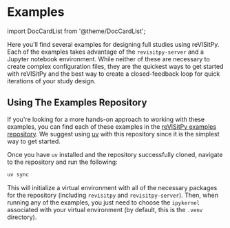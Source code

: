 # Examples

import DocCardList from '@theme/DocCardList';

Here you'll find several examples for designing full studies using reVISitPy. Each of the examples takes advantage of the `revisitpy-server` and a Jupyter notebook environment. While neither of these are necessary to create complex configuration files, they are the quickest ways to get started with reVISitPy and the best way to create a closed-feedback loop for quick iterations of your study design.



## Using The Examples Repository

If you're looking for a more hands-on approach to working with these examples, you can find each of these examples in the [reVISitPy examples repository](https://github.com/revisit-studies/revisit-py-examples). We suggest using [uv](https://docs.astral.sh/uv/getting-started/installation/) with this repository since it is the simplest way to get started.

Once you have `uv` installed and the repository successfully cloned, navigate to the repository and run the following:

```bash
uv sync
```

This will initialize a virtual environment with all of the necessary packages for the repository (including `revisitpy` and `revisitpy-server`). Then, when running any of the examples, you just need to choose the `ipykernel` associated with your virtual environment (by default, this is the `.venv` directory).


<DocCardList />
